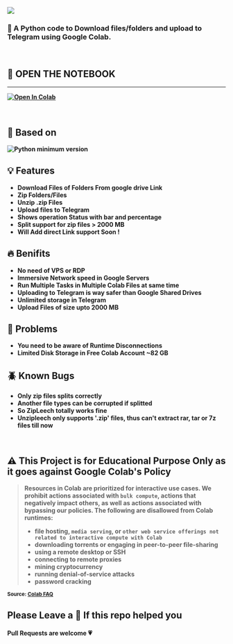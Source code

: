 ![](https://user-images.githubusercontent.com/125879861/226649977-85a941f5-6ffe-45a2-8e09-d9f2b558cb17.png)


### 🐍 A Python code to Download files/folders and upload to Telegram using Google Colab.

<br>

## <b>📖 OPEN THE NOTEBOOK 
--- 
 <a href="https://colab.research.google.com/drive/1m4OFuZeuJ83fpG22dwhsJkyYHR3ld9hC?usp=sharing" target="_parent"><img src="https://colab.research.google.com/assets/colab-badge.svg" alt="Open In Colab"/></a>

<br>

## <b>🔖 Based on</b>
![Python minimum version](https://img.shields.io/badge/Python-3.0%2B-brightgreen)


## <b>💡 Features</b>

 - Download Files of Folders From google drive Link
 - Zip Folders/Files
 - Unzip .zip Files
 - Upload files to Telegram
 - Shows operation Status with bar and percentage 
 - Split support for zip files > 2000 MB
 - Will Add direct Link support Soon !

## <b>🔥 Benifits</b>

 - No need of VPS or RDP
 - Immersive Network speed in Google Servers
 - Run Multiple Tasks in Multiple Colab Files at same time
 - Uploading to Telegram is way safer than Google Shared Drives
 - Unlimited storage in Telegram
 - Upload Files of size upto 2000 MB

## <b>🦉 Problems</b>

 - You need to be aware of Runtime Disconnections
 - Limited Disk Storage in Free Colab Account ~82 GB 
 <!-- - Which Limits the zip process of files size to ~41 GB
 - Have to manually upload config files ( token.pickle, thmb.jpg, etc ) -->

## <b>🪲 Known Bugs</b>

 - Only zip files splits correctly 
 - Another file types can be corrupted if splitted
 - So ZipLeech totally works fine
 - Unzipleech only supports '.zip' files, thus can't extract rar, tar or 7z files till now

<br>

## <b>⚠️ This Project is for Educational Purpose Only as it goes against Google Colab's Policy</b>

> Resources in Colab are prioritized for interactive use cases. We prohibit actions associated with `bulk compute`, actions that negatively impact others, as well as actions associated with bypassing our policies. The following are disallowed from Colab runtimes:
>- file hosting, `media serving`, or `other web service offerings not related to interactive compute with Colab`
>- downloading torrents or engaging in peer-to-peer file-sharing
>- using a remote desktop or SSH
>- connecting to remote proxies
>- mining cryptocurrency
>- running denial-of-service attacks
>- password cracking

<sub>Source: <a href="https://research.google.com/colaboratory/faq.html">Colab FAQ</a></sub>

## <b> Please Leave a 🌟 If this repo helped you</b>

#### <b>Pull Requests are welcome 💗
